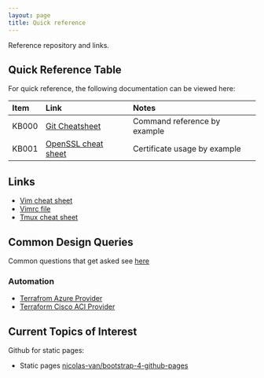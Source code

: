 ```yaml
---
layout: page
title: Quick reference
---
```


Reference repository and links.

## Quick Reference Table

For quick reference, the following documentation can be viewed here:

|Item        | Link       | Notes      |
| :--------- | :--------- | :--------- |
| KB000 | [Git Cheatsheet](https://niksheridan.github.io/appendices/KB000001_git_cheatsheet.html) | Command reference by example |
| KB001 | [OpenSSL cheat sheet](https://niksheridan.github.io/appendices/KB001001_openssl.html) | Certificate usage by example |

## Links

* [Vim cheat sheet](https://vim.rtorr.com)
* [Vimrc file](https://raw.githubusercontent.com/niksheridan/niksheridan.github.io/master/appendices/.vimrc)
* [Tmux cheat sheet](https://tmuxcheatsheet.com)

## Common Design Queries

Common questions that get asked see [here](https://niksheridan.github.io/decisions)

### Automation

* [Terrafrom Azure Provider](https://registry.terraform.io/providers/hashicorp/azurerm/latest/docs)
* [Terraform Cisco ACI Provider](https://registry.terraform.io/providers/CiscoDevNet/aci/latest/docs)

## Current Topics of Interest

Github for static pages:

* Static pages [nicolas-van/bootstrap-4-github-pages](https://github.com/nicolas-van/bootstrap-4-github-pages)
